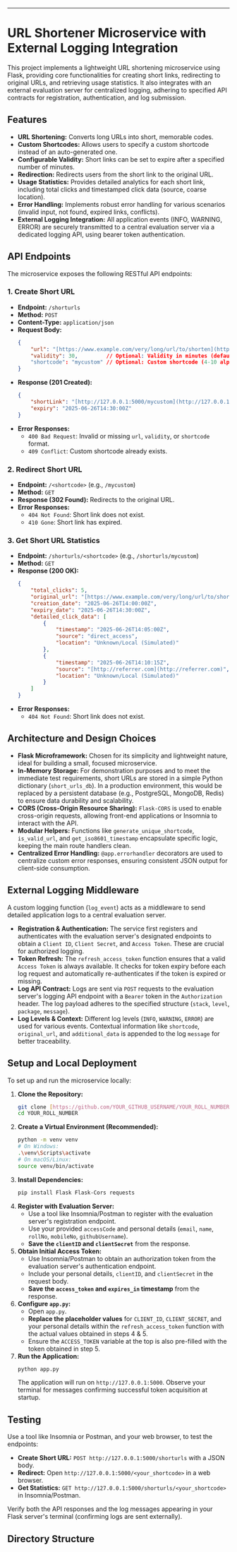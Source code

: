 
---

# URL Shortener Microservice with External Logging Integration

This project implements a lightweight URL shortening microservice using Flask, providing core functionalities for creating short links, redirecting to original URLs, and retrieving usage statistics. It also integrates with an external evaluation server for centralized logging, adhering to specified API contracts for registration, authentication, and log submission.

## Features

* **URL Shortening:** Converts long URLs into short, memorable codes.
* **Custom Shortcodes:** Allows users to specify a custom shortcode instead of an auto-generated one.
* **Configurable Validity:** Short links can be set to expire after a specified number of minutes.
* **Redirection:** Redirects users from the short link to the original URL.
* **Usage Statistics:** Provides detailed analytics for each short link, including total clicks and timestamped click data (source, coarse location).
* **Error Handling:** Implements robust error handling for various scenarios (invalid input, not found, expired links, conflicts).
* **External Logging Integration:** All application events (INFO, WARNING, ERROR) are securely transmitted to a central evaluation server via a dedicated logging API, using bearer token authentication.

## API Endpoints

The microservice exposes the following RESTful API endpoints:

### 1. Create Short URL

* **Endpoint:** `/shorturls`
* **Method:** `POST`
* **Content-Type:** `application/json`
* **Request Body:**
    ```json
    {
        "url": "[https://www.example.com/very/long/url/to/shorten](https://www.example.com/very/long/url/to/shorten)",
        "validity": 30,         // Optional: Validity in minutes (default: 30)
        "shortcode": "mycustom" // Optional: Custom shortcode (4-10 alphanumeric chars)
    }
    ```
* **Response (201 Created):**
    ```json
    {
        "shortLink": "[http://127.0.0.1:5000/mycustom](http://127.0.0.1:5000/mycustom)",
        "expiry": "2025-06-26T14:30:00Z"
    }
    ```
* **Error Responses:**
    * `400 Bad Request`: Invalid or missing `url`, `validity`, or `shortcode` format.
    * `409 Conflict`: Custom shortcode already exists.

### 2. Redirect Short URL

* **Endpoint:** `/<shortcode>` (e.g., `/mycustom`)
* **Method:** `GET`
* **Response (302 Found):** Redirects to the original URL.
* **Error Responses:**
    * `404 Not Found`: Short link does not exist.
    * `410 Gone`: Short link has expired.

### 3. Get Short URL Statistics

* **Endpoint:** `/shorturls/<shortcode>` (e.g., `/shorturls/mycustom`)
* **Method:** `GET`
* **Response (200 OK):**
    ```json
    {
        "total_clicks": 5,
        "original_url": "[https://www.example.com/very/long/url/to/shorten](https://www.example.com/very/long/url/to/shorten)",
        "creation_date": "2025-06-26T14:00:00Z",
        "expiry_date": "2025-06-26T14:30:00Z",
        "detailed_click_data": [
            {
                "timestamp": "2025-06-26T14:05:00Z",
                "source": "direct_access",
                "location": "Unknown/Local (Simulated)"
            },
            {
                "timestamp": "2025-06-26T14:10:15Z",
                "source": "[http://referrer.com](http://referrer.com)",
                "location": "Unknown/Local (Simulated)"
            }
        ]
    }
    ```
* **Error Responses:**
    * `404 Not Found`: Short link does not exist.

## Architecture and Design Choices

* **Flask Microframework:** Chosen for its simplicity and lightweight nature, ideal for building a small, focused microservice.
* **In-Memory Storage:** For demonstration purposes and to meet the immediate test requirements, short URLs are stored in a simple Python dictionary (`short_urls_db`). In a production environment, this would be replaced by a persistent database (e.g., PostgreSQL, MongoDB, Redis) to ensure data durability and scalability.
* **CORS (Cross-Origin Resource Sharing):** `Flask-CORS` is used to enable cross-origin requests, allowing front-end applications or Insomnia to interact with the API.
* **Modular Helpers:** Functions like `generate_unique_shortcode`, `is_valid_url`, and `get_iso8601_timestamp` encapsulate specific logic, keeping the main route handlers clean.
* **Centralized Error Handling:** `@app.errorhandler` decorators are used to centralize custom error responses, ensuring consistent JSON output for client-side consumption.

## External Logging Middleware

A custom logging function (`log_event`) acts as a middleware to send detailed application logs to a central evaluation server.

* **Registration & Authentication:** The service first registers and authenticates with the evaluation server's designated endpoints to obtain a `Client ID`, `Client Secret`, and `Access Token`. These are crucial for authorized logging.
* **Token Refresh:** The `refresh_access_token` function ensures that a valid `Access Token` is always available. It checks for token expiry before each log request and automatically re-authenticates if the token is expired or missing.
* **Log API Contract:** Logs are sent via `POST` requests to the evaluation server's logging API endpoint with a `Bearer` token in the `Authorization` header. The log payload adheres to the specified structure (`stack`, `level`, `package`, `message`).
* **Log Levels & Context:** Different log levels (`INFO`, `WARNING`, `ERROR`) are used for various events. Contextual information like `shortcode`, `original_url`, and `additional_data` is appended to the log `message` for better traceability.

## Setup and Local Deployment

To set up and run the microservice locally:

1.  **Clone the Repository:**
    ```bash
    git clone [https://github.com/YOUR_GITHUB_USERNAME/YOUR_ROLL_NUMBER.git](https://github.com/YOUR_GITHUB_USERNAME/YOUR_ROLL_NUMBER.git)
    cd YOUR_ROLL_NUMBER
    ```
2.  **Create a Virtual Environment (Recommended):**
    ```bash
    python -m venv venv
    # On Windows:
    .\venv\Scripts\activate
    # On macOS/Linux:
    source venv/bin/activate
    ```
3.  **Install Dependencies:**
    ```bash
    pip install Flask Flask-Cors requests
    ```
4.  **Register with Evaluation Server:**
    * Use a tool like Insomnia/Postman to register with the evaluation server's registration endpoint.
    * Use your provided `accessCode` and personal details (`email`, `name`, `rollNo`, `mobileNo`, `githubUsername`).
    * **Save the `clientID` and `clientSecret`** from the response.
5.  **Obtain Initial Access Token:**
    * Use Insomnia/Postman to obtain an authorization token from the evaluation server's authentication endpoint.
    * Include your personal details, `clientID`, and `clientSecret` in the request body.
    * **Save the `access_token` and `expires_in` timestamp** from the response.
6.  **Configure `app.py`:**
    * Open `app.py`.
    * **Replace the placeholder values** for `CLIENT_ID`, `CLIENT_SECRET`, and your personal details within the `refresh_access_token` function with the actual values obtained in steps 4 & 5.
    * Ensure the `ACCESS_TOKEN` variable at the top is also pre-filled with the token obtained in step 5.
7.  **Run the Application:**
    ```bash
    python app.py
    ```
    The application will run on `http://127.0.0.1:5000`. Observe your terminal for messages confirming successful token acquisition at startup.

## Testing

Use a tool like Insomnia or Postman, and your web browser, to test the endpoints:

* **Create Short URL:** `POST http://127.0.0.1:5000/shorturls` with a JSON body.
* **Redirect:** Open `http://127.0.0.1:5000/<your_shortcode>` in a web browser.
* **Get Statistics:** `GET http://127.0.0.1:5000/shorturls/<your_shortcode>` in Insomnia/Postman.

Verify both the API responses and the log messages appearing in your Flask server's terminal (confirming logs are sent externally).

## Directory Structure